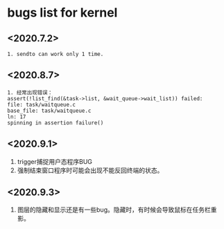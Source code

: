 # bugs list for kernel 

## <2020.7.2>
```
1. sendto can work only 1 time.

```
## <2020.8.7>
```
1. 经常出现错误：
assert(!list_find(&task->list, &wait_queue->wait_list)) failed:
file: task/waitqueue.c
base_file: task/waitqueue.c
ln: 17
spinning in assertion failure()

```

## <2020.9.1>
1. trigger捕捉用户态程序BUG
2. 强制结束窗口程序时可能会出现不能反回终端的状态。

## <2020.9.3>
1. 图层的隐藏和显示还是有一些bug。隐藏时，有时候会导致鼠标在任务栏重影。

